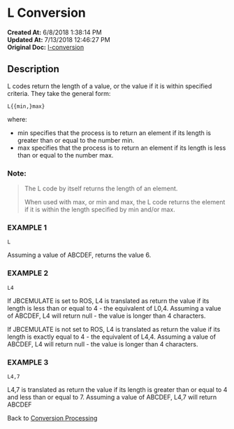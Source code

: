 # L Conversion 

**Created At:** 6/8/2018 1:38:14 PM  
**Updated At:** 7/13/2018 12:46:27 PM  
**Original Doc:** [l-conversion](https://docs.jbase.com/46351-conversion-processing/l-conversion)  


## Description 

L codes return the length of a value, or the value if it is within specified criteria. They take the general form:

```
L{{min,}max}
```

where:

- min specifies that the process is to return an element if its length is greater than or equal to the number min.
- max specifies that the process is to return an element if its length is less than or equal to the number max.


### Note:


> The L code by itself returns the length of an element.
> 
> When used with max, or min and max, the L code returns the element if it is within the length specified by min and/or max.




### EXAMPLE 1

```
L
```

Assuming a value of ABCDEF, returns the value 6.



### EXAMPLE 2

```
L4
```

If JBCEMULATE is set to ROS, L4 is translated as return the value if its length is less than or equal to 4 - the equivalent of L0,4. Assuming a value of ABCDEF, L4 will return null - the value is longer than 4 characters.

If JBCEMULATE is not set to ROS, L4 is translated as return the value if its length is exactly equal to 4 - the equivalent of L4,4. Assuming a value of ABCDEF, L4 will return null - the value is longer than 4 characters.



### EXAMPLE 3

```
L4,7
```

L4,7 is translated as return the value if its length is greater than or equal to 4 and less than or equal to 7. Assuming a value of ABCDEF, L4,7 will return ABCDEF



Back to [Conversion Processing](321577-conversion-processing)
